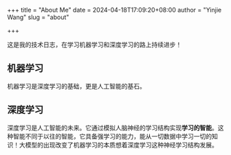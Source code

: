 +++
title = "About Me"
date = 2024-04-18T17:09:20+08:00
author = "Yinjie Wang"
slug = "about"

+++

这是我的技术日志，在学习机器学习和深度学习的路上持续进步！

## 机器学习

机器学习是深度学习的基础，更是人工智能的基石。

## 深度学习

深度学习是人工智能的未来。它通过模拟人脑神经的学习结构实现**学习的智能**。这种智能不同于以往的智能，它具备强学习的能力，能从一切数据中学习一切的知识！大模型的出现改变了机器学习的本质想着深度学习这种神经学习结构发展。
